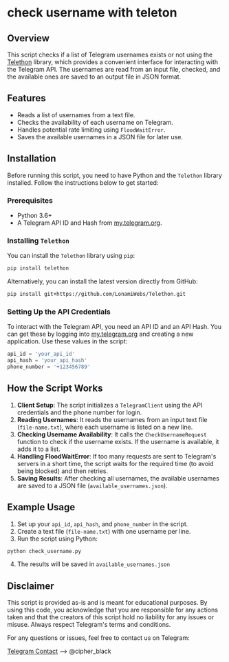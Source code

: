 # check username with teleton

## Overview

This script checks if a list of Telegram usernames exists or not using the [Telethon](https://docs.telethon.dev/) library, which provides a convenient interface for interacting with the Telegram API. The usernames are read from an input file, checked, and the available ones are saved to an output file in JSON format.

## Features

- Reads a list of usernames from a text file.
- Checks the availability of each username on Telegram.
- Handles potential rate limiting using `FloodWaitError`.
- Saves the available usernames in a JSON file for later use.

## Installation

Before running this script, you need to have Python and the `Telethon` library installed. Follow the instructions below to get started:

### Prerequisites

- Python 3.6+
- A Telegram API ID and Hash from [my.telegram.org](https://my.telegram.org/).

### Installing `Telethon`

You can install the `Telethon` library using `pip`:

```bash
pip install telethon
```

Alternatively, you can install the latest version directly from GitHub:

```bash
pip install git+https://github.com/LonamiWebs/Telethon.git
```

### Setting Up the API Credentials

To interact with the Telegram API, you need an API ID and an API Hash. You can get these by logging into [my.telegram.org](https://my.telegram.org/) and creating a new application. Use these values in the script:

```python
api_id = 'your_api_id'
api_hash = 'your_api_hash'
phone_number = '+123456789'
```

## How the Script Works

1. **Client Setup**: The script initializes a `TelegramClient` using the API credentials and the phone number for login.
2. **Reading Usernames**: It reads the usernames from an input text file (`file-name.txt`), where each username is listed on a new line.
3. **Checking Username Availability**: It calls the `CheckUsernameRequest` function to check if the username exists. If the username is available, it adds it to a list.
4. **Handling FloodWaitError**: If too many requests are sent to Telegram's servers in a short time, the script waits for the required time (to avoid being blocked) and then retries.
5. **Saving Results**: After checking all usernames, the available usernames are saved to a JSON file (`available_usernames.json`).

## Example Usage

1. Set up your `api_id`, `api_hash`, and `phone_number` in the script.
2. Create a text file (`file-name.txt`) with one username per line.
3. Run the script using Python:

```bash
python check_username.py
```

4. The results will be saved in `available_usernames.json`

## Disclaimer

This script is provided as-is and is meant for educational purposes. By using this code, you acknowledge that you are responsible for any actions taken and that the creators of this script hold no liability for any issues or misuse. Always respect Telegram's terms and conditions.

For any questions or issues, feel free to contact us on Telegram:

[Telegram Contact](https://t.me/cipher_black) --> @cipher_black
